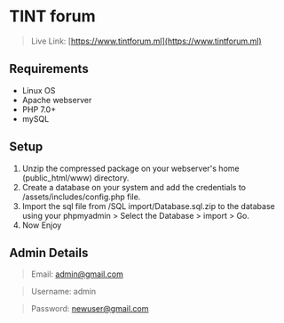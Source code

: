 # TINT forum
> Live Link: [https://www.tintforum.ml](https://www.tintforum.ml)
## Requirements
- Linux OS
- Apache webserver
- PHP 7.0+
- mySQL
## Setup
1. Unzip the compressed package on your webserver's home (public_html/www) directory.
2. Create a database on your system and add the credentials to /assets/includes/config.php file.
3. Import the sql file from /SQL import/Database.sql.zip to the database using your phpmyadmin > Select the Database > import > Go. 
4. Now Enjoy 
## Admin Details
> Email: admin@gmail.com

> Username: admin

> Password: newuser@gmail.com
